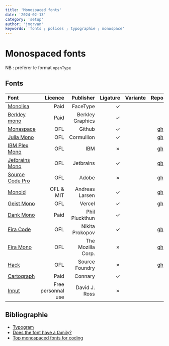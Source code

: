 ```yaml
---
title: 'Monospaced fonts'
date: '2024-02-13'
category: 'setup'
author: 'jmorvan'
keywords: 'fonts ; polices ; typographie ; monospace'
---
```


# Monospaced fonts

NB : préférer le format `openType`

## Fonts
| Font                                                                    | Licence             | Publisher         | Ligature  | Variante  | Repo                                                 | Releases                                                                 |
| :----------------                                                       | ------:             | ----:             | ----:     |  ----:    |  ----:                                               | ----:                                                                    |
| [Monolisa](https://www.monolisa.dev/)                                   | Paid                | FaceType          | ✓         |           |                                                      |                                                                          |
| [Berkley mono](https://berkeleygraphics.com/typefaces/berkeley-mono/)   | Paid                | Berkley Graphics  | ✓         |           |                                                      |                                                                          |
| [Monaspace]((https://monaspace.githubnext.com/))                        | OFL                 | Github            | ✓         |           | [gh](https://github.com/githubnext/monaspace)        | [latest](https://github.com/githubnext/monaspace/releases/latest)        |
| [Julia Mono](https://juliamono.netlify.app/)                            | OFL                 | Cormullion        | ✓         |           | [gh](https://github.com/cormullion/juliamono)        | [latest](https://github.com/cormullion/juliamono/releases/latest)        |
| [IBM Plex Mono](https://www.ibm.com/plex/specs/)                        | OFL                 | IBM               | ✗         |           | [gh](https://github.com/IBM/plex)                    | [latest](https://github.com/IBM/plex/releases/latest)                    |
| [Jetbrains Mono](https://www.jetbrains.com/fr-fr/lp/mono/)              | OFL                 | Jetbrains         | ✓         |           | [gh](https://github.com/JetBrains/JetBrainsMono)     | [latest](https://github.com/JetBrains/JetBrainsMono/releases/latest)     |
| [Source Code Pro](http://adobe-fonts.github.io/source-code-pro/)        | OFL                 | Adobe             | ✗         |           | [gh](https://github.com/adobe-fonts/source-code-pro) | [latest](https://github.com/adobe-fonts/source-code-pro/releases/latest) |
| [Monoid](https://larsenwork.com/monoid/)                                | OFL & MIT           | Andreas Larsen    | ✓         |           | [gh](https://github.com/larsenwork/monoid)           | [latest](https://github.com/larsenwork/monoid/releases)                  |
| [Geist Mono](https://vercel.com/font)                                   | OFL                 | Vercel            | ✓         |           | [gh](https://github.com/vercel/geist-font)           | [latest](https://github.com/vercel/geist-font/releases/latest)           |
| [Dank Mono](https://philpl.gumroad.com/l/dank-mono)                     | Paid                | Phil Pluckthun    | ✓         |           |                                                      |                                                                          |
| [Fira Code](https://github.com/tonsky/FiraCode/wiki)                    | OFL                 | Nikita Prokopov   | ✓         |           | [gh](https://github.com/tonsky/FiraCode)             | [latest](https://github.com/tonsky/FiraCode/releases/latest)             |
| [Fira Mono](https://bboxtype.com/typefaces/FiraMono/)                   | OFL                 | The Mozilla Corp. | ✗         |           | [gh](https://github.com/bBoxType/FiraSans)           |                                                                          |
| [Hack](https://sourcefoundry.org/hack/)                                 | OFL                 | Source Foundry    | ✗         |           | [gh](https://github.com/source-foundry/Hack)         | [latest](https://github.com/source-foundry/Hack/releases/latest)         |
| [Cartograph](https://connary.com/cartograph.html)                       | Paid                | Connary           | ✓         |           |                                                      |                                                                          |
| [Input](https://input.djr.com/info/)                                    | Free personnal use  | David J. Ross     | ✗         |           |                                                      |                                                                          |

## Bibliographie
- [Typogram](https://typogram.co/font-discovery/)
- [Does the font have a family?](https://realpython.com/coding-font/#does-the-font-have-a-family)
- [Top monospaced fonts for coding](https://medium.com/@vilcins/top-monospaced-fonts-for-coding-a7d941a143fe)
